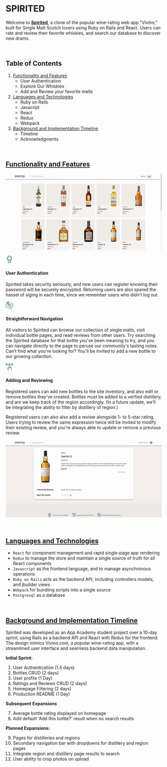 # SPIRITED

Welcome to **[Spirited](https://spirited-app.herokuapp.com/#/)**, a clone of the popular wine-rating web app "Vivino," built for Single Malt Scotch lovers using Ruby on Rails and React. Users can rate and review their favorite whiskies, and search our database to discover new drams.

<br>

## Table of Contents
1. [Functionality and Features](#functionality-and-features)
    * User Authentication
    * Explore Our Whiskies
    * Add and Review your favorite malts
2. [Languages and Technologies](#languages-and-technologies)
    * Ruby on Rails
    * Javacript
    * React
    * Redux
    * Webpack
3. [Background and Implementation Timeline](#background-and-implementation-timeline)
    * Timeline
    * Acknowledgments
  

<br>   
<h2><a id ="functionality-and-features" href="#functionality-and-features">
  Functionality and Features
</a></h2>

![Review screengrab](app/assets/images/user_auth.gif)

![verified](app/assets/images/blue_ribbon_mini.png) 
#### User Authentication
Spirited takes security seriously, and new users can register knowing their password will be securely encrypted. Returning users are also spared the hassel of siging in each time, since we remember users who didn't log out.
<br>

![verified](app/assets/images/testimonial_mini.png) 
#### Straightforward Navigation
All visitors to Spirited can browse our collection of single malts, visit individual bottle pages, and read reviews from other users. Try searching the Spirited database for that bottle you've been meaning to try, and you can navigate directly to the page to peruse our community's tasting notes. Can't find what you're looking for? You'll be invited to add a new bottle to our growing collection.
<br>

![verified](app/assets/images/rating_icon_mini.png) 
<h4>Adding and Reviewing</h4>
Registered users can add new bottles to the site inventory, and also edit or remove bottles they've created. Bottles must be added to a verfied distillery, and are we keep track of the region accordingly. (In a future update, we'll be integrating the ability to filter by distillery of region.)

Registered users can also also add a review alongside 1- to 5-star rating.  Users trying to review the same expression twice will be invited to modify their existing review, and you're always able to update or remove a previous review.

![Review screengrab](app/assets/images/review_CRUD.gif)

<br>
<h2><a id="languages-and-technologies" href="#languages-and-technologies">
  Languages and Technologies
</a></h2>

* `React` for component management and rapid single-page app rendering
* `Redux` to manage the store and maintain a single source of truth for all React components
* `Javascript` as the frontend language, and to manage asynchronous operations
* `Ruby on Rails` acts as the backend API, including controllers models, and jbuilder views
* `Webpack` for bundling scripts into a single source
* `Postgresql` as a database

<br>
<h2><a id="background-and-implementation-timeline" href="#background-and-implementation-timeline">
  Background and Implementation Timeline
</a></h2>

Spirited was developed as an App Academy student project over a 10-day sprint, using Rails as a backend API and React with Redux for the frontend. The design mimics Vivino.com, a popular wine-rating app, with a streamlined user interface and seamless backend data manipulation.

**Initial Sprint:**

1. User Authentication (1.5 days)
2. Bottles CRUD (2 days)
3. User profile (1 Day)
4. Ratings and Reviews CRUD (2 days)
5. Homepage Filtering (2 days)
6. Production README (1 Day)

**Subsequent Expansions**

7. Average bottle rating displayed on homepage
8. Add default 'Add this bottle?' result when no search results

**Planned Expansions:**

9. Pages for distilleries and regions
10. Secondary navigation bar with dropdowns for distillery and region pages
11. Integrate region and distillery page results to search
12. User ability to crop photos on upload 


